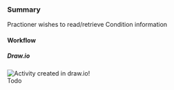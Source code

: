 ### Summary

<p>Practioner wishes to read/retrieve Condition information</p>    

#### Workflow

##### Draw.io

<div>
    <img style="max-width: 70%" alt="Activity created in draw.io!" src="retrievecondition.drawio.png"/>
</div>Todo
